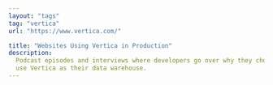 ```yaml
---
layout: "tags"
tag: "vertica"
url: "https://www.vertica.com/"

title: "Websites Using Vertica in Production"
description:
  Podcast episodes and interviews where developers go over why they chose to
  use Vertica as their data warehouse.
---
```

